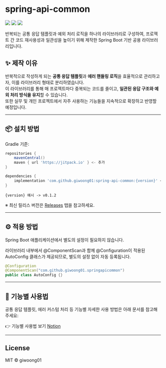 # spring-api-common

[![](https://jitpack.io/v/giwoong01/spring-api-common.svg)](https://jitpack.io/#giwoong01/spring-api-common)
[![](https://img.shields.io/github/release/giwoong01/spring-api-common.svg)](https://github.com/giwoong01/spring-api-common/releases)
[![](https://img.shields.io/github/actions/workflow/status/giwoong01/spring-api-common/tag-release.yml?branch=main)](https://github.com/giwoong01/spring-api-common/actions)

반복되는 공통 응답 템플릿과 예외 처리 로직을 하나의 라이브러리로 구성하여, 프로젝트 간 코드 재사용성과 일관성을 높이기 위해 제작한 Spring Boot 기반 공용 라이브러리입니다.

## ✨ 제작 이유

반복적으로 작성하게 되는 **공통 응답 템플릿**과 **에러 핸들링 로직**을 효율적으로 관리하고자, 이를 라이브러리 형태로 분리하였습니다.  
이 라이브러리를 통해 매 프로젝트마다 중복되는 코드를 줄이고, **일관된 응답 구조와 예외 처리 방식을 유지**할 수 있습니다.  
또한 실무 및 개인 프로젝트에서 자주 사용하는 기능들을 지속적으로 확장하고 반영할 예정입니다.

---

## 📦 설치 방법

Gradle 기준:

```gradle
repositories {
    mavenCentral()
    maven { url 'https://jitpack.io' } <- 추가
}

dependencies {
    implementation 'com.github.giwoong01:spring-api-common:{version}' <- 추가
}

```

`{version} 예시 -> v0.1.2`

※ 최신 릴리스 버전은 [Releases](https://github.com/giwoong01/spring-api-common/releases) 탭을 참고하세요.

---

## ⚙️ 적용 방법

Spring Boot 애플리케이션에서 별도의 설정이 필요하지 않습니다.

라이브러리 내부에서 @ComponentScan과 함께 @Configuration이 적용된 AutoConfig 클래스가 제공되므로, 별도의 설정 없이 자동 등록됩니다.
```java
@Configuration
@ComponentScan("com.github.giwoong01.springapicommon")
public class AutoConfig {}
```

---

## 📘 기능별 사용법

공통 응답 템플릿, 에러 커스텀 처리 등 기능별 자세한 사용 방법은 아래 문서를 참고해주세요:

👉 기능별 사용법 보기 [Notion](https://alabaster-broom-41b.notion.site/22d61205022e804185a5ffdde1e92813?source=copy_link)

---

## License
MIT © giwoong01
